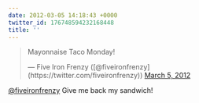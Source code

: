 ```yaml
---
date: 2012-03-05 14:18:43 +0000
twitter_id: 176748594232168448
title: ''
---
```


<blockquote class="twitter-tweet"><p lang="fr" dir="ltr">Mayonnaise Taco Monday!</p>&mdash; Five Iron Frenzy ([@fiveironfrenzy](https://twitter.com/fiveironfrenzy)) <a href="https://twitter.com/fiveironfrenzy/status/176748151745675264?ref_src=twsrc%5Etfw">March 5, 2012</a></blockquote>
<script async src="https://platform.twitter.com/widgets.js" charset="utf-8"></script>

[@fiveironfrenzy](https://twitter.com/fiveironfrenzy) Give me back my sandwich!
